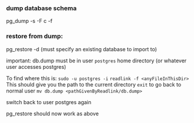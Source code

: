 ### dump database schema
pg_dump <dbname> -s -F c -f <dumpname>

### restore from dump:
pg_restore <dumpname> -d <dbname>
(must specify an existing database to import to)

important: db.dump must be in user `postgres` home directory (or whatever user
	accesses postgres)
	
To find where this is:
	`sudo -u postgres -i`
	`readlink -f <anyFileInThisDir>`
	This should give you the path to the current directory
	`exit` to go back to normal user
	`mv db.dump <pathGivenByReadlink/db.dump>`
	
switch back to user postgres again

pg_restore should now work as above
